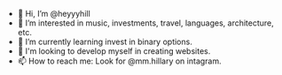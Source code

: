 - 👋 Hi, I’m @heyyyhill
- 👀 I’m interested in music, investments, travel, languages, architecture, etc.
- 🌱 I’m currently learning invest in binary options.
- 💞️ I'm looking to develop myself in creating websites.
- 📫 How to reach me: Look for @mm.hillary on intagram.
